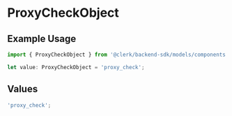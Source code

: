 # ProxyCheckObject

## Example Usage

```typescript
import { ProxyCheckObject } from '@clerk/backend-sdk/models/components';

let value: ProxyCheckObject = 'proxy_check';
```

## Values

```typescript
'proxy_check';
```
